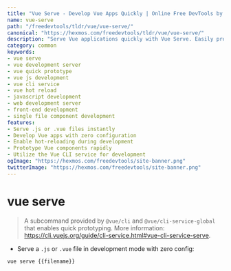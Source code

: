 ```yaml
---
title: "Vue Serve - Develop Vue Apps Quickly | Online Free DevTools by Hexmos"
name: vue-serve
path: "/freedevtools/tldr/vue/vue-serve/"
canonical: "https://hexmos.com/freedevtools/tldr/vue/vue-serve/"
description: "Serve Vue applications quickly with Vue Serve. Easily prototype and develop Vue.js projects with zero configuration. Free online tool, no registration required."
category: common
keywords:
- vue serve
- vue development server
- vue quick prototype
- vue js development
- vue cli service
- vue hot reload
- javascript development
- web development server
- front-end development
- single file component development
features:
- Serve .js or .vue files instantly
- Develop Vue apps with zero configuration
- Enable hot-reloading during development
- Prototype Vue components rapidly
- Utilize the Vue CLI service for development
ogImage: "https://hexmos.com/freedevtools/site-banner.png"
twitterImage: "https://hexmos.com/freedevtools/site-banner.png"
---
```


# vue serve

> A subcommand provided by `@vue/cli` and `@vue/cli-service-global` that enables quick prototyping.
> More information: <https://cli.vuejs.org/guide/cli-service.html#vue-cli-service-serve>.

- Serve a `.js` or `.vue` file in development mode with zero config:

`vue serve {{filename}}`
